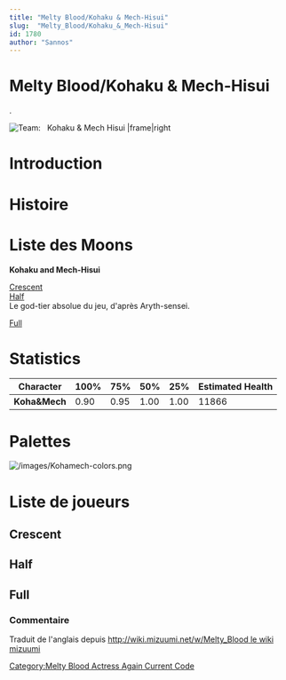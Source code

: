 ```yaml
---
title: "Melty Blood/Kohaku & Mech-Hisui"
slug:  "Melty_Blood/Kohaku_&_Mech-Hisui"
id: 1780
author: "Sannos"
---
```


# Melty Blood/Kohaku & Mech-Hisui

.

![ **Team:**   Kohaku & Mech Hisui
\|frame\|right](/images/Kohamech1.png " Team:   Kohaku & Mech Hisui |frame|right")

# Introduction

# Histoire

# Liste des Moons

**Kohaku and Mech-Hisui**

[Crescent](Melty_Blood/Kohaku_and_Mech-Hisui/Crescent_Moon "wikilink")  
[Half](Melty_Blood/Kohaku_and_Mech-Hisui/Half_Moon "wikilink")  
Le god-tier absolue du jeu, d'après Aryth-sensei.

[Full](Melty_Blood/Kohaku_and_Mech-Hisui/Full_Moon "wikilink")  

# Statistics

| Character     | 100% | 75%  | 50%  | 25%  | Estimated Health |
|---------------|------|------|------|------|------------------|
| **Koha&Mech** | 0.90 | 0.95 | 1.00 | 1.00 | 11866            |

# Palettes

![](/images/Kohamech-colors.png "/images/Kohamech-colors.png")

# Liste de joueurs

## Crescent

## Half

## Full

### Commentaire

Traduit de l'anglais depuis [http://wiki.mizuumi.net/w/Melty_Blood le
wiki
mizuumi](http://wiki.mizuumi.net/w/Melty_Blood_le_wiki_mizuumi "wikilink")

[Category:Melty Blood Actress Again Current
Code](Category:Melty_Blood_Actress_Again_Current_Code "wikilink")
